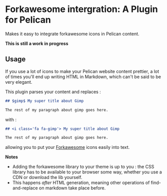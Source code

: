 # Forkawesome intergration: A Plugin for Pelican

Makes it easy to integrate forkawesome icons in Pelican content.

**This is still a work in progress**

## Usage

If you use a lot of icons to make your Pelican website content prettier, a lot of times you'll end up writing HTML in Markdown, which can't be said to be very elegant.

This plugin parses your content and replaces :
```markdown
## $gimp$ My super title about Gimp

The rest of my paragraph about gimp goes here.
```

with :

```markdown
## <i class='fa fa-gimp'> My super title about Gimp

The rest of my paragraph about gimp goes here.
```

allowing you to put your [Forkawesome](https://forkaweso.me/) icons easily into text.

**Notes**
* Adding the forkawesome library to your theme is up to you : the CSS library has to be available to your browser some way, whether you use a CDN or download the lib yourself.
* This happens _after_ HTML generation, meaning other operations of find-and-replace on markdown take place before.
